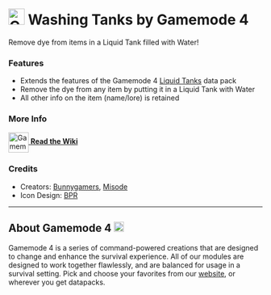 # <img src="https://raw.githubusercontent.com/Gamemode4Dev/GM4_Datapacks/master/base/images/gm4_logo.png" alt="GM4 Logo" width="32" /> Washing Tanks by Gamemode 4<!--$pmc:delete-->

Remove dye from items in a Liquid Tank filled with Water!<!--$pmc:headerSize-->

### Features
- Extends the features of the Gamemode 4 [Liquid Tanks](https://gm4.co/modules/liquid-tanks)<!--$dynamicLink:gm4_liquid_tanks--> data pack
- Remove the dye from any item by putting it in a Liquid Tank with Water
- All other info on the item (name/lore) is retained

### More Info
[<img src="https://raw.githubusercontent.com/Gamemode4Dev/GM4_Datapacks/master/base/images/gm4_wiki_logo.png" alt="Gamemode 4 Wiki Logo" width="40" align="center"/> **Read the Wiki**](https://wiki.gm4.co/wiki/Liquid_Tanks/Washing_Tanks)

### Credits
- Creators: [Bunnygamers](https://bsky.app/profile/bunnygamers.bsky.social), [Misode](https://bsky.app/profile/misode.dev)
- Icon Design: [BPR](https://bsky.app/profile/bpr02.com)

---
## About Gamemode 4 <img src="https://raw.githubusercontent.com/Gamemode4Dev/GM4_Datapacks/master/base/images/gm4_logo.png" alt="Gamemode 4 Logo" width="20"/>
Gamemode 4 is a series of command-powered creations that are designed to change and enhance the survival experience. All of our modules are designed to work together flawlessly, and are balanced for usage in a survival setting. Pick and choose your favorites from our [website](https://gm4.co), or wherever you get datapacks.